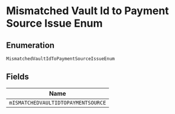 
# Mismatched Vault Id to Payment Source Issue Enum

## Enumeration

`MismatchedVaultIdToPaymentSourceIssueEnum`

## Fields

| Name |
|  --- |
| `mISMATCHEDVAULTIDTOPAYMENTSOURCE` |

